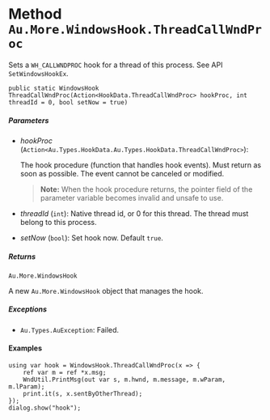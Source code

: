 # Method `Au.More.WindowsHook.ThreadCallWndProc`

Sets a `WH_CALLWNDPROC` hook for a thread of this process. See API `SetWindowsHookEx`.

```
public static WindowsHook ThreadCallWndProc(Action<HookData.ThreadCallWndProc> hookProc, int threadId = 0, bool setNow = true)
```

##### Parameters

- *hookProc*  (`Action<Au.Types.HookData.Au.Types.HookData.ThreadCallWndProc>`):

    The hook procedure (function that handles hook events). Must return as soon as possible. The event cannot be canceled or modified.

    > **Note:**
    >     When the hook procedure returns, the pointer field of the parameter variable becomes invalid and unsafe to use.
- *threadId*  (`int`):
    Native thread id, or 0 for this thread. The thread must belong to this process.
- *setNow*  (`bool`):
    Set hook now. Default `true`.

##### Returns

`Au.More.WindowsHook`

A new `Au.More.WindowsHook` object that manages the hook.

##### Exceptions

- `Au.Types.AuException`:
    Failed.

#### Examples

```
using var hook = WindowsHook.ThreadCallWndProc(x => {
	ref var m = ref *x.msg;
	WndUtil.PrintMsg(out var s, m.hwnd, m.message, m.wParam, m.lParam);
	print.it(s, x.sentByOtherThread);
});
dialog.show("hook");
```